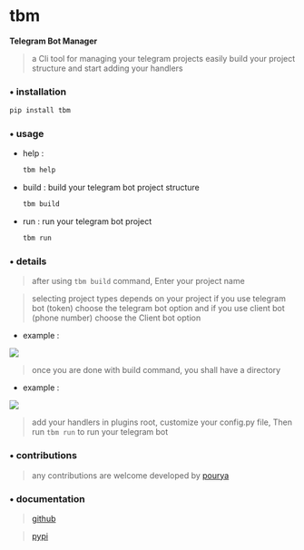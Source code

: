 # tbm

**Telegram Bot Manager**

> a Cli tool for managing your telegram projects
> easily build your project structure and start adding your handlers


### • installation

```bash
pip install tbm
```

### • usage

- help :
  ```bash
  tbm help
  ```
- build : build your telegram bot project structure
  ```bash
  tbm build
  ```
- run : run your telegram bot project
  ```bash
  tbm run
  ```

### • details

> after using `tbm build` command, Enter your project name

> selecting project types depends on your project
> if you use telegram bot (token) choose the telegram bot option and if you use client bot (phone number) choose the Client bot option

- example :
<img src='./../assets/2.jpg' />

> once you are done with build command, you shall have a directory 
- example :
<img src='./../assets/1.jpg' />

> add your handlers in plugins root, customize your config.py file, Then run ```tbm run``` to run your telegram bot

### • contributions

> any contributions are welcome
> developed by [pourya](https://github.com/pousay)

### • documentation

> [github](https://github.com/pousay/tbm)

> [pypi](https://pypi.org/project/tbm/)


